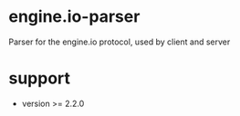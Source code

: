 # engine.io-parser
Parser for the engine.io protocol, used by client and server

# support

- version >= 2.2.0
